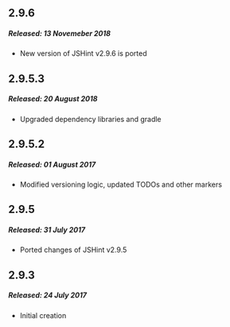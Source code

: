 ## 2.9.6
##### Released: 13 Novemeber 2018
  * New version of JSHint v2.9.6 is ported
## 2.9.5.3
##### Released: 20 August 2018
  * Upgraded dependency libraries and gradle
## 2.9.5.2
##### Released: 01 August 2017
  * Modified versioning logic, updated TODOs and other markers
## 2.9.5
##### Released: 31 July 2017
  * Ported changes of JSHint v2.9.5
## 2.9.3
##### Released: 24 July 2017
  * Initial creation